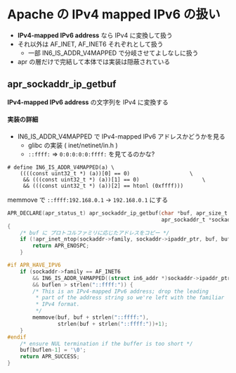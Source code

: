 # Apache の IPv4 mapped IPv6 の扱い

 * **IPv4-mapped IPv6 address** なら IPv4 に変換して扱う
 * それ以外は AF_INET, AF_INET6 それぞれとして扱う
   * 一部 IN6_IS_ADDR_V4MAPPED で分岐させてよしなしに扱う
 * apr の層だけで完結して本体では実装は隠蔽されている

## apr_sockaddr_ip_getbuf

**IPv4-mapped IPv6 address** の文字列を IPv4 に変換する

#### 実装の詳細

 * IN6_IS_ADDR_V4MAPPED で IPv4-mapped IPv6 アドレスかどうかを見る
   * glibc の実装 ( inet/netinet/in.h )
   * `::ffff:` => `0:0:0:0:0:ffff:` を見てるのかな?

```
# define IN6_IS_ADDR_V4MAPPED(a) \
	((((const uint32_t *) (a))[0] == 0)				      \
	 && (((const uint32_t *) (a))[1] == 0)				      \
	 && (((const uint32_t *) (a))[2] == htonl (0xffff)))
```   
    
memmove で `::ffff:192.168.0.1`  -> `192.168.0.1` にする 


```c
APR_DECLARE(apr_status_t) apr_sockaddr_ip_getbuf(char *buf, apr_size_t buflen,
                                                 apr_sockaddr_t *sockaddr)
{
    /* buf に プロトコルファミリに応じたアドレスをコピー */
    if (!apr_inet_ntop(sockaddr->family, sockaddr->ipaddr_ptr, buf, buflen)) {
        return APR_ENOSPC;
    }

#if APR_HAVE_IPV6
    if (sockaddr->family == AF_INET6 
        && IN6_IS_ADDR_V4MAPPED((struct in6_addr *)sockaddr->ipaddr_ptr)
        && buflen > strlen("::ffff:")) {
        /* This is an IPv4-mapped IPv6 address; drop the leading
         * part of the address string so we're left with the familiar
         * IPv4 format.
         */
        memmove(buf, buf + strlen("::ffff:"),
                strlen(buf + strlen("::ffff:"))+1);
    }
#endif
    /* ensure NUL termination if the buffer is too short */
    buf[buflen-1] = '\0';
    return APR_SUCCESS;
}
```
 